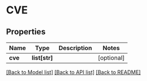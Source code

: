 # CVE

## Properties
Name | Type | Description | Notes
------------ | ------------- | ------------- | -------------
**cve** | **list[str]** |  | [optional] 

[[Back to Model list]](../README.md#documentation-for-models) [[Back to API list]](../README.md#documentation-for-api-endpoints) [[Back to README]](../README.md)


